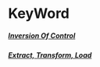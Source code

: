 # KeyWord 

##### [Inversion Of Control](https://github.com/keepinmindsh/dream_tech_education/tree/main/00_mind/dv_ioc) 
##### [Extract, Transform, Load]()
